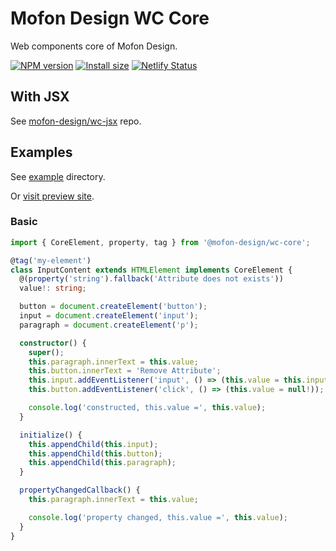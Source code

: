 # Mofon Design WC Core

Web components core of Mofon Design.

[![NPM version](https://img.shields.io/npm/v/@mofon-design/wc-core.svg?style=flat)](https://www.npmjs.com/package/@mofon-design/wc-core) [![Install size](https://packagephobia.com/badge?p=@mofon-design/wc-core)](https://packagephobia.com/result?p=@mofon-design/wc-core) [![Netlify Status](https://api.netlify.com/api/v1/badges/9b26eba9-d88f-41f7-b838-9a5da66e473a/deploy-status)](https://app.netlify.com/sites/wc-core/deploys)

## With JSX

See [mofon-design/wc-jsx](https://github.com/mofon-design/wc-jsx) repo.

## Examples

See [example](https://github.com/mofon-design/wc-core/tree/master/example) directory.

Or [visit preview site](https://wc-core.netlify.com/).

### Basic

```ts
import { CoreElement, property, tag } from '@mofon-design/wc-core';

@tag('my-element')
class InputContent extends HTMLElement implements CoreElement {
  @(property('string').fallback('Attribute does not exists'))
  value!: string;

  button = document.createElement('button');
  input = document.createElement('input');
  paragraph = document.createElement('p');

  constructor() {
    super();
    this.paragraph.innerText = this.value;
    this.button.innerText = 'Remove Attribute';
    this.input.addEventListener('input', () => (this.value = this.input.value));
    this.button.addEventListener('click', () => (this.value = null!));

    console.log('constructed, this.value =', this.value);
  }

  initialize() {
    this.appendChild(this.input);
    this.appendChild(this.button);
    this.appendChild(this.paragraph);
  }

  propertyChangedCallback() {
    this.paragraph.innerText = this.value;

    console.log('property changed, this.value =', this.value);
  }
}
```
